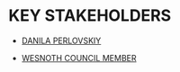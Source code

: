 # KEY STAKEHOLDERS 

* [DANILA PERLOVSKIY](https://github.com/MechanicalDragon963)

* [WESNOTH COUNCIL MEMBER](https://github.com/Discontinuum)

